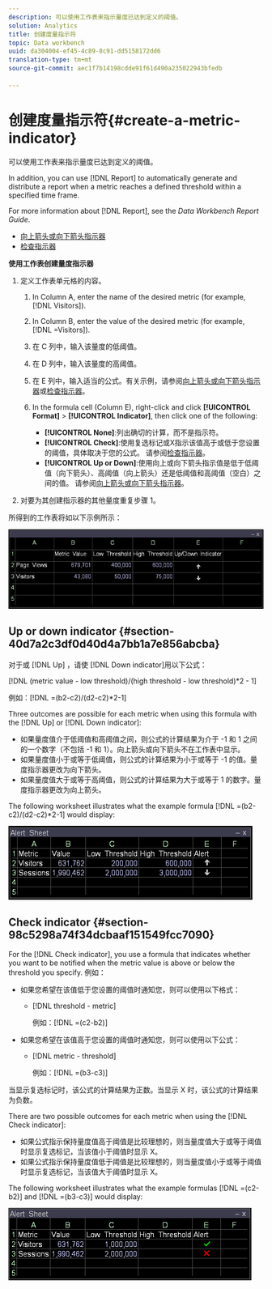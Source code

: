 ```yaml
---
description: 可以使用工作表来指示量度已达到定义的阈值。
solution: Analytics
title: 创建度量指示符
topic: Data workbench
uuid: da304004-ef45-4c89-8c91-dd5158172dd6
translation-type: tm+mt
source-git-commit: aec1f7b14198cdde91f61d490a235022943bfedb

---
```



# 创建度量指示符{#create-a-metric-indicator}

可以使用工作表来指示量度已达到定义的阈值。

In addition, you can use [!DNL Report] to automatically generate and distribute a report when a metric reaches a defined threshold within a specified time frame.

For more information about [!DNL Report], see the *Data Workbench Report Guide*.

* [向上箭头或向下箭头指示器](../../../../home/c-get-started/c-analysis-vis/c-wksts/c-metric-ind.md#section-40d7a2c3df0d40d4a7bb1a7e856abcba)
* [检查指示器](../../../../home/c-get-started/c-analysis-vis/c-wksts/c-metric-ind.md#section-98c5298a74f34dcbaaf151549fcc7090)

**使用工作表创建量度指示器**

1. 定义工作表单元格的内容。

   1. In Column A, enter the name of the desired metric (for example, [!DNL Visitors]).
   1. In Column B, enter the value of the desired metric (for example, [!DNL =Visitors]).
   1. 在 C 列中，输入该量度的低阈值。
   1. 在 D 列中，输入该量度的高阈值。
   1. 在 E 列中，输入适当的公式。有关示例，请参阅[向上箭头或向下箭头指示器](../../../../home/c-get-started/c-analysis-vis/c-wksts/c-metric-ind.md#section-40d7a2c3df0d40d4a7bb1a7e856abcba)或[检查指示器](../../../../home/c-get-started/c-analysis-vis/c-wksts/c-metric-ind.md#section-98c5298a74f34dcbaaf151549fcc7090)。
   1. In the formula cell (Column E), right-click and click **[!UICONTROL Format]** > **[!UICONTROL Indicator]**, then click one of the following:

      * **[!UICONTROL None]**:列出确切的计算，而不是指示符。
      * **[!UICONTROL Check]**:使用复选标记或X指示该值高于或低于您设置的阈值，具体取决于您的公式。 请参阅[检查指示器](../../../../home/c-get-started/c-analysis-vis/c-wksts/c-metric-ind.md#section-98c5298a74f34dcbaaf151549fcc7090)。
      * **[!UICONTROL Up or Down]**:使用向上或向下箭头指示值是低于低阈值（向下箭头）、高阈值（向上箭头）还是低阈值和高阈值（空白）之间的值。 请参阅[向上箭头或向下箭头指示器](../../../../home/c-get-started/c-analysis-vis/c-wksts/c-metric-ind.md#section-40d7a2c3df0d40d4a7bb1a7e856abcba)。

1. 对要为其创建指示器的其他量度重复步骤 1。

所得到的工作表将如以下示例所示：

![](assets/vis_Worksheet_Alerts.png)

## Up or down indicator {#section-40d7a2c3df0d40d4a7bb1a7e856abcba}

对于或 [!DNL Up] ，请使 [!DNL Down indicator]用以下公式：

[!DNL (metric value - low threshold)/(high threshold - low threshold)*2 - 1]

例如：[!DNL =(b2-c2)/(d2-c2)*2-1]

Three outcomes are possible for each metric when using this formula with the [!DNL Up] or [!DNL Down indicator]:

* 如果量度值介于低阈值和高阈值之间，则公式的计算结果为介于 -1 和 1 之间的一个数字（不包括 -1 和 1）。向上箭头或向下箭头不在工作表中显示。
* 如果量度值小于或等于低阈值，则公式的计算结果为小于或等于 -1 的值。量度指示器更改为向下箭头。
* 如果量度值大于或等于高阈值，则公式的计算结果为大于或等于 1 的数字。量度指示器更改为向上箭头。

The following worksheet illustrates what the example formula [!DNL =(b2-c2)/(d2-c2)*2-1] would display:

![](assets/vis_Worksheet_Alerts_UpDown.png)

## Check indicator {#section-98c5298a74f34dcbaaf151549fcc7090}

For the [!DNL Check indicator], you use a formula that indicates whether you want to be notified when the metric value is above or below the threshold you specify. 例如：

* 如果您希望在该值低于您设置的阈值时通知您，则可以使用以下格式：

   * [!DNL threshold - metric]

      例如：[!DNL =(c2-b2)]

* 如果您希望在该值高于您设置的阈值时通知您，则可以使用以下公式：

   * [!DNL metric - threshold]

      例如：[!DNL =(b3-c3)]

当显示复选标记时，该公式的计算结果为正数。当显示 X 时，该公式的计算结果为负数。

There are two possible outcomes for each metric when using the [!DNL Check indicator]:

* 如果公式指示保持量度值高于阈值是比较理想的，则当量度值大于或等于阈值时显示复选标记，当该值小于阈值时显示 X。
* 如果公式指示保持量度值低于阈值是比较理想的，则当量度值小于或等于阈值时显示复选标记，当该值大于阈值时显示 X。

The following worksheet illustrates what the example formulas [!DNL =(c2-b2)] and [!DNL =(b3-c3)] would display:

![](assets/vis_Worksheet_Alerts_Check.png)


